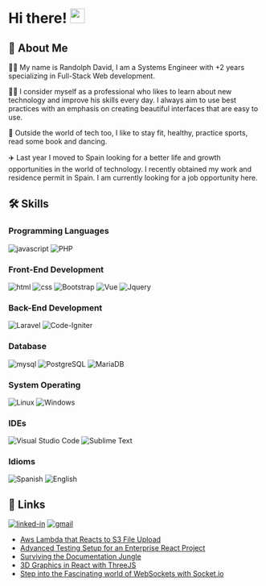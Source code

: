 # Hi there! <img src="https://media.giphy.com/media/hvRJCLFzcasrR4ia7z/giphy.gif" width="29px">

## 🚀 About Me

👨‍💻 My name is Randolph David, I am a Systems Engineer with +2 years specializing in Full-Stack Web development. 

🧑‍🎓 I consider myself as a professional who likes to learn about new technology and improve his skills every day. I always aim to use best practices with an emphasis on creating beautiful interfaces that are easy to use.

🙇 Outside the world of tech too, I like to stay fit, healthy, practice sports, read some book and dancing.

✈️ Last year I moved to Spain looking for a better life and growth opportunities in the world of technology. I recently obtained my work and residence permit in Spain. I am currently looking for a job opportunity here.

## 🛠️ Skills

### Programming Languages

![javascript](https://img.shields.io/badge/JavaScript-323330?style=flat&logo=javascript&logoColor=F7DF1E)
![PHP](https://img.shields.io/badge/PHP-777BB4?style=flag&logo=php&logoColor=white)


### Front-End Development


![html](https://img.shields.io/badge/HTML5-E34F26?style=flat&logo=html5&logoColor=white)
![css](https://img.shields.io/badge/CSS3-1572B6?style=flat&logo=css3&logoColor=white)
![Bootstrap](https://img.shields.io/badge/Bootstrap-563D7C?style=flag&logo=bootstrap&logoColor=white)
![Vue](https://img.shields.io/badge/Vue.js-35495E?style=flag&logo=vue.js&logoColor=4FC08D)
![Jquery](https://img.shields.io/badge/jQuery-0769AD?style=flag&logo=jquery&logoColor=white)


### Back-End Development

![Laravel](https://img.shields.io/badge/Laravel-FF2D20?style=flag&logo=laravel&logoColor=white)
![Code-Igniter](https://img.shields.io/badge/CodeIgniter-%23EF4223.svg?style=flag&logo=codeIgniter&logoColor=white)

### Database

![mysql](https://img.shields.io/badge/MySQL-00000F?style=flat&logo=mysql&logoColor=white)
![PostgreSQL](https://img.shields.io/badge/PostgreSQL-316192?style=flag&logo=postgresql&logoColor=white)
![MariaDB](https://img.shields.io/badge/MariaDB-003545?style=flag&logo=mariadb&logoColor=white)

### System Operating
![Linux](https://img.shields.io/badge/Linux-FCC624?style=flag&logo=linux&logoColor=black)
![Windows](https://img.shields.io/badge/Windows-0078D6?style=flag&logo=windows&logoColor=white)

### IDEs
![Visual Studio Code](https://img.shields.io/badge/Visual%20Studio%20Code-0078d7.svg?style=flag&logo=visual-studio-code&logoColor=white)
![Sublime Text](https://img.shields.io/badge/sublime_text-%23575757.svg?style=flag&logo=sublime-text&logoColor=important)

### Idioms
![Spanish](https://img.shields.io/badge/Spanish-Native-red)
![English](https://img.shields.io/badge/English-B2-blue)


## 🔗 Links

[![linked-in](https://img.shields.io/badge/Linked_In-0077B5?style=flat&logo=LinkedIn&logoColor=white)](https://www.linkedin.com/in/randolph-david-zamora/)
[![gmail](https://img.shields.io/badge/Gmail-D14836?style=flat&logo=Gmail&logoColor=white)](mailto:davidzamorau@gmail.com)


<!-- BLOG-POST-LIST:START -->
- [Aws Lambda that Reacts to S3 File Upload](https://levelup.gitconnected.com/aws-lambda-that-reacts-to-s3-file-upload-4d16b08fede1?source=rss-fe04a352a811------2)
- [Advanced Testing Setup for an Enterprise React Project](https://javascript.plainenglish.io/advanced-testing-setup-for-an-enterprise-react-project-a182cc74c749?source=rss-fe04a352a811------2)
- [Surviving the Documentation Jungle](https://levelup.gitconnected.com/surviving-the-documentation-jungle-fd015e393ad?source=rss-fe04a352a811------2)
- [3D Graphics in React with ThreeJS](https://javascript.plainenglish.io/3d-graphics-in-react-with-threejs-61cbd3296a27?source=rss-fe04a352a811------2)
- [Step into the Fascinating world of WebSockets with Socket.io](https://levelup.gitconnected.com/step-into-the-fascinating-world-of-websockets-with-socket-io-a39561e8e08e?source=rss-fe04a352a811------2)
<!-- BLOG-POST-LIST:END -->
